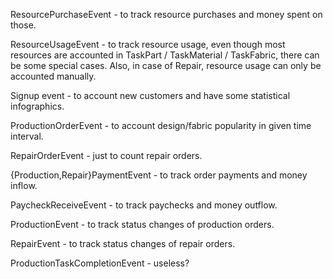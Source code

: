 ResourcePurchaseEvent - to track resource purchases and money spent on those.

ResourceUsageEvent - to track resource usage, even though most resources are accounted in TaskPart / TaskMaterial / TaskFabric, there can be some special cases. Also, in case of Repair, resource usage can only be accounted manually.

Signup event - to account new customers and have some statistical infographics.

ProductionOrderEvent - to account design/fabric popularity in given time interval.

RepairOrderEvent - just to count repair orders.

{Production,Repair}PaymentEvent - to track order payments and money inflow.

PaycheckReceiveEvent - to track paychecks and money outflow.

ProductionEvent - to track status changes of production orders.

RepairEvent - to track status changes of repair orders.

ProductionTaskCompletionEvent - useless?
